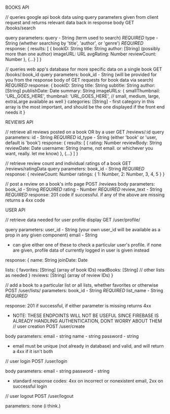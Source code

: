 BOOKS API

// queries google api book data using query parameters given from client request and returns relevant data back in response body
GET /books/search

query parameters:
  query - String (term used to search) *REQUIRED*
  type - String (whether searching by 'title', 'author', or 'genre') *REQUIRED*
response:
{
  results: [
    {
      bookID: String
      title: String
      author: [String] (possibly more than one author)
      imageURL: URL
      avgRating: Number
      reviewCount: Number
    }, {...}
  ]
}

// queries web app's database for more specific data on a single book
GET /books/:book_id
query parameters:
  book_id - String (will be provided for you from the response body of GET requests for book data via search) *REQUIRED*
response:
{
  bookID: String
  title: String
  subtitle: String
  author: [String]
  publishDate: Date
  summary: String
  imageURLs: {
    smallThumbnail: 'URL_GOES_HERE',
    thumbnail: 'URL_GOES_HERE',
    // small, medium, large, extraLarge available as well
  }
  categories: [String]
    - first category in this array is the most important, and should be the one displayed if the front end needs it
}




REVIEWS API

// retrieve all reviews posted on a book OR by a user
GET /reviews/:id
query parameters:
  id - String *REQUIRED*
  id_type - String (either 'book' or 'user, default is 'book')
response:
{
  results: [
    {
      rating: Number
      reviewBody: String
      reviewDate: Date
      username: String (name, not email. or whichever you want, really. let me know)
    }, {...}
  ]
}

// retrieve review count and individual ratings of a book
GET /reviews/ratingData
query parameters:
  book_id - String *REQUIRED*
response: {
  reviewCount: Number
  ratings: {
    1: Number,
    2: Number,
    3, 4, 5
  }
}

// post a review on a book's info page
POST /reviews
body parameters:
  book_id - String *REQUIRED*
  rating - Number *REQUIRED*
  review_text - String *REQUIRED*
response:
201 code if successful. if any of the above are missing returns a 4xx code




USER API

// retrieve data needed for user profile display
GET /user/profile/

query parameters:
  user_id - String (your own user_id will be available as a prop in any given component)
  email - String
- can give either one of these to check a particular user's profile. if none are given, profile data of currently logged in user is given instead

response:
{
  name: String
  joinDate: Date

  lists: {
    favorites: [String] (array of book IDs)
    readBooks: [String]
    // other lists as needed
  }
  reviews: [String] (array of review IDs)
}

// add a book to a particular list or all lists, whether favorites or otherwise
POST /user/lists/
parameters:
  book_id - String *REQUIRED*
  list_name - String *REQUIRED*

response: 201 if successful, if either parameter is missing returns 4xx


- NOTE: THESE ENDPOINTS WILL NOT BE USEFUL SINCE FIREBASE IS ALREADY HANDLING AUTHENTICATION, DONT WORRY ABOUT THEM
// user creation
POST /user/create

body parameters:
  email - string
  name - string
  password - string
- email must be unique (not already in database) and valid, and will return a 4xx if it isn't both


// user login
POST /user/login

body parameters:
  email - string
  password - string
- standard response codes: 4xx on incorrect or nonexistent email, 2xx on successful login


// user logout
POST /user/logout

parameters:
none (i think.)
